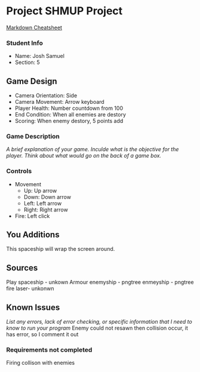 # Project SHMUP Project

[Markdown Cheatsheet](https://github.com/adam-p/markdown-here/wiki/Markdown-Here-Cheatsheet)

### Student Info

-   Name: Josh Samuel
-   Section: 5

## Game Design

-   Camera Orientation: Side
-   Camera Movement: Arrow keyboard
-   Player Health: Number countdown from 100
-   End Condition: When all enemies are destory
-   Scoring: When enemy destory, 5 points add

### Game Description

_A brief explanation of your game. Inculde what is the objective for the player. Think about what would go on the back of a game box._

### Controls

-   Movement
    -   Up: Up arrow
    -   Down: Down arrow
    -   Left: Left arrow
    -   Right: Right arrow
-   Fire: Left click

## You Additions

This spaceship will wrap the screen around.

## Sources
Play spaceship - unkown
Armour enemyship - pngtree
enmeyship - pngtree
fire laser- unkonwn

## Known Issues

_List any errors, lack of error checking, or specific information that I need to know to run your program_
Enemy could not resawn then collision occur, it has error, so I comment it out

### Requirements not completed

Firing collison with enemies

